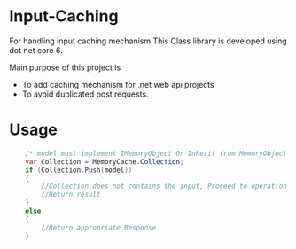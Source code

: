 # Input-Caching
For handling input caching mechanism
This Class library is developed using dot net core 6.

Main purpose of this project is 

- To add caching mechanism for .net web api projects
- To avoid duplicated post requests.

# Usage

```c#
    /* model must implement IMemoryObject Or Inherit from MemoryObject */
    var Collection = MemoryCache.Collection;
    if (Collection.Push(model))
    {
        //Collection does not contains the input, Proceed to operation
        //Return result
    }
    else
    {
        //Return appropriate Response
    }
```